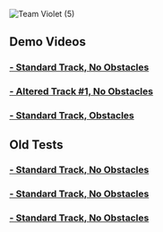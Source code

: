![Team Violet (5)](https://github.com/user-attachments/assets/d1febbea-0102-436c-9978-be1dac59a2ae)

## Demo Videos
### [- Standard Track, No Obstacles](https://youtu.be/S9sQkhqZsVU)
### [- Altered Track #1, No Obstacles](https://youtu.be/TPLHjnAn0aI)
### [- Standard Track, Obstacles]()

## Old Tests
### [- Standard Track, No Obstacles]()
### [- Standard Track, No Obstacles]()
### [- Standard Track, No Obstacles]()
